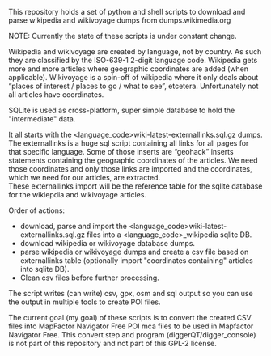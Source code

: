 This repository holds a set of python and shell scripts to download and parse wikipedia and wikivoyage dumps from dumps.wikimedia.org

NOTE: Currently the state of these scripts is under constant change.

Wikipedia and wikivoyage are created by language, not by country. As such they are classified by the ISO-639-1 2-digit language code.
Wikipedia gets more and more articles where geographic coordinates are added (when applicable). Wikivoyage is a spin-off of wikipedia where it only deals about “places of interest / places to go / what to see”, etcetera. Unfortunately not all articles have coordinates.

SQLite is used as cross-platform, super simple database to hold the "intermediate" data.

It all starts with the \<language_code\>wiki-latest-externallinks.sql.gz dumps.
The externallinks is a huge sql script containing all links for all pages for that specific language.
Some of those inserts are “geohack” inserts statements containing the geographic coordinates of the articles. We need those coordinates and only those links are imported and the coordinates, which we need for our articles, are extracted.  
These externallinks import will be the reference table for the sqlite database for the wikiepdia and wikivoyage articles.


Order of actions:
  - download, parse and import the \<language_code\>wiki-latest-externallinks.sql.gz  files into a \<language_code\>_wikipedia sqlite DB.
  - download wikipedia or wikivoyage database dumps.
  - parse wikipedia or wikivoyage dumps and create a csv file based on externallinks table (optionally import "coordinates containing" articles into sqlite DB).
  - Clean csv files before further processing.
  
The script writes (can write) csv, gpx, osm and sql output so you can use the output in multiple tools to create POI files.

The current goal (my goal) of these scripts is to convert the created CSV files into MapFactor Navigator Free POI mca files to be used in Mapfactor Navigator Free. 
This convert step and program (diggerQT/digger_console) is not part of this repository and not part of this GPL-2 license.
